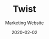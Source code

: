 ---
title: Twist
subtitle: Marketing Website
link: https://twist.com/home
date: 2020-02-02
img: TD_illustration.jpg
logo: td.svg
excerpt: The marketing site for the Twist team communication app. So far I've only been able to redesign the homepage, which will be further updated soon with new illustrations that more closely match the illustration style used by Todoist. 
---